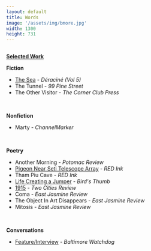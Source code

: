 ```yaml
---
layout: default
title: Words
image: '/assets/img/bmore.jpg'
width: 1300
height: 731
---
```

<div class="column col-8 col-sm-12 content animated fadeIn">
          <div class="wrapper">
<p style="text-decoration:underline;"><strong>Selected Work</strong></p>
<p><strong>Fiction</strong></p>
            <ul class="fictionlinks">
              <li><a href="https://deracinemagazine.com/issues/" target="_blank">The Sea</a> - <em>Déraciné (Vol 5)</em></li>
              <li>The Tunnel - <em>99 Pine Street</em></li>
              <li>The Other Visitor - <em>The Corner Club Press</em></li>
            </ul>
            <br />
            <p><strong>Nonfiction</strong></p>
              <ul class="fictionlinks">
              <li>Marty - <em>ChannelMarker</em></li>
            </ul>
              <br />
            <p><strong>Poetry</strong></p>
            <ul class="fictionlinks">
              <li>Another Morning - <em>Potomac Review</em></li>
              <li><a href="{{ '/pigeon-near-seti-telescope-array/' | prepend: site.baseurl }}">Pigeon Near Seti Telescope Array</a> - <em>RED Ink</em></li>
              <li>Tham Piu Cave - <em>RED Ink</em></li>
              <li><a href="{{ '/life-creating-a-jumper/' | prepend: site.baseurl }}">Life Creating a Jumper</a> - <em>Bird's Thumb</em></li>
              <li><a href="{{ '/1915-poem/' | prepend: site.baseurl }}">1915</a> - <em>Two Cities Review</em></li>
              <li>Coma - <em>East Jasmine Review</em></li>
              <li>The Object In Art Disappears - <em>East Jasmine Review</em></li>
              <li>Mitosis - <em>East Jasmine Review</em></li>
            </ul>
            <br />
            <p><strong>Conversations</strong></p>
              <ul class="fictionlinks">
              <li><a href="http://baltimorewatchdog.com/2019/12/07/towson-students-start-their-own-literary-magazine/" target="_blank">Feature/Interview</a> - <em>Baltimore Watchdog</em></li>
            </ul>
          </div>
          <div class="spacer" style="margin-bottom:6rem;">
          </div>

</div>
